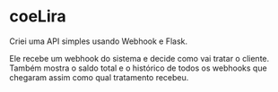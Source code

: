 # coeLira
Criei uma API simples usando Webhook e Flask. 

Ele recebe um webhook do sistema e decide como vai tratar o cliente. 
Também mostra o saldo total e o histórico de todos os webhooks que chegaram assim como qual tratamento recebeu.
